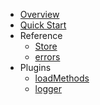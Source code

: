 * [Overview](/)
* [Quick Start](quick-start.md)
* Reference
  * [Store](store.md?id=store)
  * [errors](errors.md?id=errors)
* Plugins
  * [loadMethods](load-methods.md)
  * [logger](logger.md)
